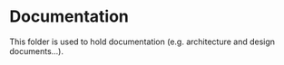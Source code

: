 Documentation
========

This folder is used to hold documentation (e.g. architecture and design documents...).